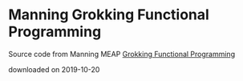 # Manning Grokking Functional Programming

Source code from Manning MEAP [Grokking Functional Programming](https://www.manning.com/books/grokking-functional-programming)

downloaded on 2019-10-20

